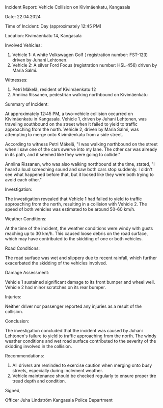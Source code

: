 Incident Report: Vehicle Collision on Kivimäenkatu, Kangasala

Date: 22.04.2024

Time of Incident: Day (approximately 12:45 PM)

Location: Kivimäenkatu 14, Kangasala

Involved Vehicles:

1. Vehicle 1: A white Volkswagen Golf ( registration number: FST-123) driven by Juhani Lehtonen.
2. Vehicle 2: A silver Ford Focus (registration number: HSL-456) driven by Maria Salmi.

Witnesses:

1. Petri Mäkelä, resident of Kivimäenkatu 12
2. Anniina Rissanen, pedestrian walking northbound on Kivimäenkatu

Summary of Incident:

At approximately 12:45 PM, a two-vehicle collision occurred on Kivimäenkatu in Kangasala. Vehicle 1, driven by Juhani Lehtonen, was traveling southbound on the street when it failed to yield to traffic approaching from the north. Vehicle 2, driven by Maria Salmi, was attempting to merge onto Kivimäenkatu from a side street.

According to witness Petri Mäkelä, "I was walking northbound on the street when I saw one of the cars swerve into my lane. The other car was already in its path, and it seemed like they were going to collide."

Anniina Rissanen, who was also walking northbound at the time, stated, "I heard a loud screeching sound and saw both cars stop suddenly. I didn't see what happened before that, but it looked like they were both trying to avoid each other."

Investigation:

The investigation revealed that Vehicle 1 had failed to yield to traffic approaching from the north, resulting in a collision with Vehicle 2. The speed of both vehicles was estimated to be around 50-60 km/h.

Weather Conditions:

At the time of the incident, the weather conditions were windy with gusts reaching up to 30 km/h. This caused loose debris on the road surface, which may have contributed to the skidding of one or both vehicles.

Road Conditions:

The road surface was wet and slippery due to recent rainfall, which further exacerbated the skidding of the vehicles involved.

Damage Assessment:

Vehicle 1 sustained significant damage to its front bumper and wheel well. Vehicle 2 had minor scratches on its rear bumper.

Injuries:

Neither driver nor passenger reported any injuries as a result of the collision.

Conclusion:

The investigation concluded that the incident was caused by Juhani Lehtonen's failure to yield to traffic approaching from the north. The windy weather conditions and wet road surface contributed to the severity of the skidding involved in the collision.

Recommendations:

1. All drivers are reminded to exercise caution when merging onto busy streets, especially during inclement weather.
2. Vehicle maintenance should be checked regularly to ensure proper tire tread depth and condition.

Signed,

Officer Juha Lindström
Kangasala Police Department